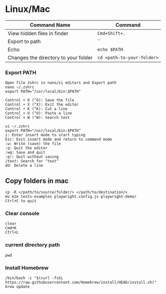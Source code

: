 # Linux/Mac
| Command Name                         | Command                    |
|--------------------------------------|----------------------------|
| View hidden files in finder          | `Cmd+Shift+.`              |
| Export to path                       | ``                         |
| Echo                                 | `echo $PATH`               |
| Changes the directory to your folder | `cd <path-to-your-folder>` |


### Export PATH
    Open file zshrc in nano/vi editors and Export path
    nano ~/.zshrc
    export PATH="/usr/local/bin:$PATH"

    Control + O (^O): Save the file
    Control + X (^X): Exit the editor
    Control + K (^K): Cut a line
    Control + U (^U): Paste a line
    Control + W (^W): Search text

    vi ~/.zshrc
    export PATH="/usr/local/bin:$PATH"
    i: Enter insert mode to start typing
    Esc: Exit insert mode and return to command mode
    :w: Write (save) the file
    :q: Quit the editor
    :wq: Save and quit
    :q!: Quit without saving
    /text: Search for "text"
    dd: Delete a line

## Copy folders in mac
    cp -R </path/to/source/folder/> </path/to/destination/>
    mv e2e tests-examples playwright.config.js playwright-demo/
    Ctrl+C to quit

### Clear console
    clear
    Cmd+K
    Ctrl+L
### current directory path
    pwd

### Install Homebrew
    /bin/bash -c "$(curl -fsSL https://raw.githubusercontent.com/Homebrew/install/HEAD/install.sh)"
    brew update